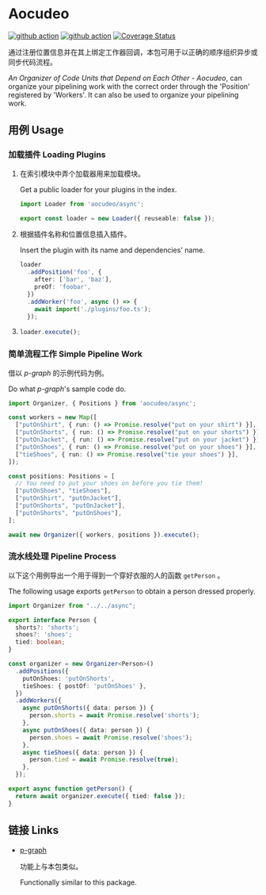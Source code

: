 # Aocudeo

[![github action](https://github.com/n9gc/mcdjs/actions/workflows/test-all.yml/badge.svg)](https://github.com/n9gc/mcdjs/actions)
[![github action](https://github.com/n9gc/mcdjs/actions/workflows/dobuild.yml/badge.svg)](https://github.com/n9gc/mcdjs/actions)
[![Coverage Status](https://coveralls.io/repos/github/n9gc/mcdjs/badge.svg?branch=x-cov-aocudeo)](https://coveralls.io/github/n9gc/mcdjs?branch=x-cov-aocudeo)

通过注册位置信息并在其上绑定工作器回调，本包可用于以正确的顺序组织异步或同步代码流程。

*An Organizer of Code Units that Depend on Each Other* - *Aocudeo*, can organize your pipelining work with the correct order through the 'Position' registered by 'Workers'.
It can also be used to organize your pipelining work.

## 用例 Usage

### 加载插件 Loading Plugins

1. 在索引模块中弄个加载器用来加载模块。

   Get a public loader for your plugins in the index.

   ```ts
   import Loader from 'aocudeo/async';

   export const loader = new Loader({ reuseable: false });
   ```

2. 根据插件名称和位置信息插入插件。

   Insert the plugin with its name and dependencies' name.

   ```ts
   loader
     .addPosition('foo', {
       after: ['bar', 'baz'],
       preOf: 'foobar',
     })
     .addWorker('foo', async () => {
       await import('./plugins/foo.ts');
     });
   ```

3. ```ts
   loader.execute();
   ```

### 简单流程工作 Simple Pipeline Work

借以 *p-graph* 的示例代码为例。

Do what *p-graph*'s sample code do.

```ts
import Organizer, { Positions } from 'aocudeo/async';

const workers = new Map([
  ["putOnShirt", { run: () => Promise.resolve("put on your shirt") }],
  ["putOnShorts", { run: () => Promise.resolve("put on your shorts") }],
  ["putOnJacket", { run: () => Promise.resolve("put on your jacket") }],
  ["putOnShoes", { run: () => Promise.resolve("put on your shoes") }],
  ["tieShoes", { run: () => Promise.resolve("tie your shoes") }],
]);

const positions: Positions = [
  // You need to put your shoes on before you tie them!
  ["putOnShoes", "tieShoes"],
  ["putOnShirt", "putOnJacket"],
  ["putOnShorts", "putOnJacket"],
  ["putOnShorts", "putOnShoes"],
];

await new Organizer({ workers, positions }).execute();
```

### 流水线处理 Pipeline Process

以下这个用例导出一个用于得到一个穿好衣服的人的函数 `getPerson` 。

The following usage exports `getPerson` to obtain a person dressed properly.

```ts
import Organizer from "../../async";

export interface Person {
  shorts?: 'shorts';
  shoes?: 'shoes';
  tied: boolean;
}

const organizer = new Organizer<Person>()
  .addPositions({
    putOnShoes: 'putOnShorts',
    tieShoes: { postOf: 'putOnShoes' },
  })
  .addWorkers({
    async putOnShorts({ data: person }) {
      person.shorts = await Promise.resolve('shorts');
    },
    async putOnShoes({ data: person }) {
      person.shoes = await Promise.resolve('shoes');
    },
    async tieShoes({ data: person }) {
      person.tied = await Promise.resolve(true);
    },
  });

export async function getPerson() {
  return await organizer.execute({ tied: false });
}
```

## 链接 Links

- [p-graph](https://github.com/microsoft/p-graph)

  功能上与本包类似。

  Functionally similar to this package.
